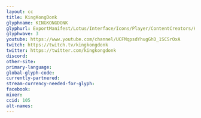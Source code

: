 ```yaml
---
layout: cc
title: KingKongDonk
glyphname: KINGKONGDONK
glyphurl: ExportManifest/Lotus/Interface/Icons/Player/ContentCreators/KingKongDonk.png
glyphwave: 3
youtube: https://www.youtube.com/channel/UCFMqpsdYhugGhD_1SCSrOxA
twitch: https://twitch.tv/kingkongdonk
twitter: https://twitter.com/kingkongdonk
discord:
other-site:
primary-language:
global-glyph-code:
currently-partnered:
stream-currency-needed-for-glyph:
facebook:
mixer:
ccid: 105
alt-names:
---
```

